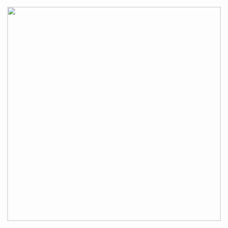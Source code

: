 <p align="center">
  <img height="500" src="https://user-images.githubusercontent.com/6211333/193883847-3d877590-6bd9-4df6-8ec1-5f72622c1865.png">
</p>
